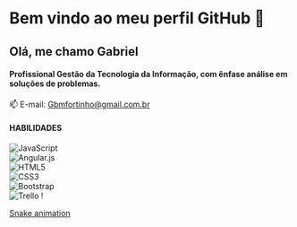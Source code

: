 <!--
**gbmfortinho/gbmfortinho** is a ✨ _special_ ✨ repository because its `README.md` (this file) appears on your GitHub profile.

Here are some ideas to get you started:

- 🔭 I’m currently working on ...
- 🌱 I’m currently learning ...
- 👯 I’m looking to collaborate on ...
- 🤔 I’m looking for help with ...
- 💬 Ask me about ...
- 📫 How to reach me: ...
- 😄 Pronouns: ...
- ⚡ Fun fact: ...
-->

# Bem vindo ao meu perfil GitHub 👋
## Olá, me chamo Gabriel 

#### Profissional Gestão da Tecnologia da Informação, com ênfase análise em soluções de problemas.

📫 E-mail: Gbmfortinho@gmail.com.br
  
#### HABILIDADES
![JavaScript](https://img.shields.io/badge/javascript-%23323330.svg?style=for-the-badge&logo=javascript&logoColor=%23F7DF1E) <br />![Angular.js](https://img.shields.io/badge/angular.js-%23E23237.svg?style=for-the-badge&logo=angularjs&logoColor=white)<br />![HTML5](https://img.shields.io/badge/html5-%23E34F26.svg?style=for-the-badge&logo=html5&logoColor=white) <br />![CSS3](https://img.shields.io/badge/css3-%231572B6.svg?style=for-the-badge&logo=css3&logoColor=white) <br />![Bootstrap](https://img.shields.io/badge/bootstrap-%23563D7C.svg?style=for-the-badge&logo=bootstrap&logoColor=white)<br /> ![Trello](https://img.shields.io/badge/Trello-%23026AA7.svg?style=for-the-badge&logo=Trello&logoColor=white) !

[Snake animation](https://github.com/seu-usuário-aqui/gbmfortinho/blob/output/github-contribution-grid-snake.svg)
 
